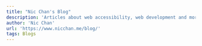 ```yaml
---
title: "Nic Chan's Blog"
description: 'Articles about web accessibility, web development and more.'
author: 'Nic Chan'
url: 'https://www.nicchan.me/blog/'
tags: Blogs
---
```

